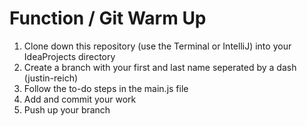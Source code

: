 # Function / Git Warm Up

1. Clone down this repository (use the Terminal or IntelliJ) into your IdeaProjects directory
1. Create a branch with your first and last name seperated by a dash (justin-reich)
1. Follow the to-do steps in the main.js file
1. Add and commit your work
1. Push up your branch


